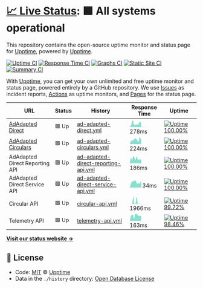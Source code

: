# [📈 Live Status](https://demo.upptime.js.org): <!--live status--> **🟩 All systems operational**

This repository contains the open-source uptime monitor and status page for [Upptime](https://upptime.js.org), powered by [Upptime](https://github.com/upptime/upptime).

[![Uptime CI](https://github.com/koj-co/upptime/workflows/Uptime%20CI/badge.svg)](https://github.com/koj-co/upptime/actions?query=workflow%3A%22Uptime+CI%22)
[![Response Time CI](https://github.com/koj-co/upptime/workflows/Response%20Time%20CI/badge.svg)](https://github.com/koj-co/upptime/actions?query=workflow%3A%22Response+Time+CI%22)
[![Graphs CI](https://github.com/koj-co/upptime/workflows/Graphs%20CI/badge.svg)](https://github.com/koj-co/upptime/actions?query=workflow%3A%22Graphs+CI%22)
[![Static Site CI](https://github.com/koj-co/upptime/workflows/Static%20Site%20CI/badge.svg)](https://github.com/koj-co/upptime/actions?query=workflow%3A%22Static+Site+CI%22)
[![Summary CI](https://github.com/koj-co/upptime/workflows/Summary%20CI/badge.svg)](https://github.com/koj-co/upptime/actions?query=workflow%3A%22Summary+CI%22)

With [Upptime](https://upptime.js.org), you can get your own unlimited and free uptime monitor and status page, powered entirely by a GitHub repository. We use [Issues](https://github.com/upptime/upptime/issues) as incident reports, [Actions](https://github.com/upptime/upptime/actions) as uptime monitors, and [Pages](https://demo.upptime.js.org) for the status page.

<!--start: status pages-->
<!-- This summary is generated by Upptime (https://github.com/upptime/upptime) -->
<!-- Do not edit this manually, your changes will be overwritten -->

| URL                                                        | Status | History                                                                                                                                   | Response Time                                                                                        | Uptime                                                                                                                                                                                                                                                         |
| ---------------------------------------------------------- | ------ | ----------------------------------------------------------------------------------------------------------------------------------------- | ---------------------------------------------------------------------------------------------------- | -------------------------------------------------------------------------------------------------------------------------------------------------------------------------------------------------------------------------------------------------------------- |
| [AdAdapted Direct](https://direct.dev.adadapted.dev)       | 🟩 Up  | [ad-adapted-direct.yml](https://github.com/adadaptedinc/upptime/commits/master/history/ad-adapted-direct.yml)                             | <img alt="Response time graph" src="./graphs/ad-adapted-direct.png" height="20"> 278ms               | [![Uptime 100.00%](https://img.shields.io/endpoint?url=https%3A%2F%2Fraw.githubusercontent.com%2Fadadaptedinc%2Fupptime%2Fmaster%2Fapi%2Fad-adapted-direct%2Fuptime.json)](https://status.adadapted.dev/history/ad-adapted-direct)                             |
| [AdAdapted Circulars](https://circulars.dev.adadapted.dev) | 🟩 Up  | [ad-adapted-circulars.yml](https://github.com/adadaptedinc/upptime/commits/master/history/ad-adapted-circulars.yml)                       | <img alt="Response time graph" src="./graphs/ad-adapted-circulars.png" height="20"> 224ms            | [![Uptime 100.00%](https://img.shields.io/endpoint?url=https%3A%2F%2Fraw.githubusercontent.com%2Fadadaptedinc%2Fupptime%2Fmaster%2Fapi%2Fad-adapted-circulars%2Fuptime.json)](https://status.adadapted.dev/history/ad-adapted-circulars)                       |
| AdAdapted Direct Reporting API                             | 🟩 Up  | [ad-adapted-direct-reporting-api.yml](https://github.com/adadaptedinc/upptime/commits/master/history/ad-adapted-direct-reporting-api.yml) | <img alt="Response time graph" src="./graphs/ad-adapted-direct-reporting-api.png" height="20"> 186ms | [![Uptime 100.00%](https://img.shields.io/endpoint?url=https%3A%2F%2Fraw.githubusercontent.com%2Fadadaptedinc%2Fupptime%2Fmaster%2Fapi%2Fad-adapted-direct-reporting-api%2Fuptime.json)](https://status.adadapted.dev/history/ad-adapted-direct-reporting-api) |
| AdAdapted Direct Service API                               | 🟩 Up  | [ad-adapted-direct-service-api.yml](https://github.com/adadaptedinc/upptime/commits/master/history/ad-adapted-direct-service-api.yml)     | <img alt="Response time graph" src="./graphs/ad-adapted-direct-service-api.png" height="20"> 34ms    | [![Uptime 100.00%](https://img.shields.io/endpoint?url=https%3A%2F%2Fraw.githubusercontent.com%2Fadadaptedinc%2Fupptime%2Fmaster%2Fapi%2Fad-adapted-direct-service-api%2Fuptime.json)](https://status.adadapted.dev/history/ad-adapted-direct-service-api)     |
| Circular API                                               | 🟩 Up  | [circular-api.yml](https://github.com/adadaptedinc/upptime/commits/master/history/circular-api.yml)                                       | <img alt="Response time graph" src="./graphs/circular-api.png" height="20"> 1966ms                   | [![Uptime 99.72%](https://img.shields.io/endpoint?url=https%3A%2F%2Fraw.githubusercontent.com%2Fadadaptedinc%2Fupptime%2Fmaster%2Fapi%2Fcircular-api%2Fuptime.json)](https://status.adadapted.dev/history/circular-api)                                        |
| Telemetry API                                              | 🟩 Up  | [telemetry-api.yml](https://github.com/adadaptedinc/upptime/commits/master/history/telemetry-api.yml)                                     | <img alt="Response time graph" src="./graphs/telemetry-api.png" height="20"> 163ms                   | [![Uptime 98.46%](https://img.shields.io/endpoint?url=https%3A%2F%2Fraw.githubusercontent.com%2Fadadaptedinc%2Fupptime%2Fmaster%2Fapi%2Ftelemetry-api%2Fuptime.json)](https://status.adadapted.dev/history/telemetry-api)                                      |

<!--end: status pages-->

[**Visit our status website →**](https://demo.upptime.js.org)

## 📄 License

- Code: [MIT](./LICENSE) © [Upptime](https://upptime.js.org)
- Data in the `./history` directory: [Open Database License](https://opendatacommons.org/licenses/odbl/1-0/)
